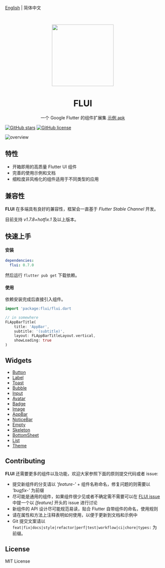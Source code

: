[English](https://github.com/Rannie/flui/blob/master/README.md) | 简体中文

<br />
<p align="center">
    <a href="https://flui.xin">
        <img width="200" src="http://abtfun.oss-cn-beijing.aliyuncs.com/img/2019-12-18-Artboard.png">
    </a>
</p>

<h1 align="center">FLUI</h1>

<div align="center">一个 Google Flutter 的组件扩展集 <a href="https://www.flui.xin/app/flui.apk">示例 apk</a></div>

[![GitHub stars](https://img.shields.io/github/stars/Rannie/flui)](https://github.com/Rannie/flui/stargazers) [![GitHub license](https://img.shields.io/github/license/Rannie/flui.svg)](https://github.com/Rannie/flui/blob/master/LICENSE)

![overview](http://abtfun.oss-cn-beijing.aliyuncs.com/img/2019-12-18-overview-2.png)

## 特性

* 开箱即用的高质量 Flutter UI 组件 
* 完善的使用示例和文档
* 细粒度非风格化的组件适用于不同类型的应用

## 兼容性

**FLUI** 在多端具有良好的兼容性，框架会一直基于 *Flutter Stable Channel* 开发。

目前支持 *v1.7.8+hotfix.1* 及以上版本。


## 快速上手

#### 安装

```yaml
dependencies:
  flui: 0.7.0
```

然后运行 `flutter pub get` 下载依赖。

#### 使用

依赖安装完成后直接引入组件。

```dart
import 'package:flui/flui.dart

// in somewhere
FLAppBarTitle(
    title: 'AppBar',
    subtitle: '(subtitle)',
    layout: FLAppBarTitleLayout.vertical,
    showLoading: true
)

```

## Widgets

- [Button](https://www.flui.xin/widgets/button.html)
- [Label](https://www.flui.xin/widgets/label.html)
- [Toast](https://www.flui.xin/widgets/toast.html)
- [Bubble](https://www.flui.xin/widgets/bubble.html)
- [Input](https://www.flui.xin/widgets/input.html)
- [Avatar](https://www.flui.xin/widgets/avatar.html)
- [Badge](https://www.flui.xin/widgets/badge.html)
- [Image](https://www.flui.xin/widgets/image.html)
- [AppBar](https://www.flui.xin/widgets/appbar.html)
- [NoticeBar](https://www.flui.xin/widgets/notice-bar.html)
- [Empty](https://www.flui.xin/widgets/empty.html)
- [Skeleton](https://www.flui.xin/widgets/skeleton.html)
- [BottomSheet](https://www.flui.xin/widgets/bottom-sheet.html)
- [List](https://www.flui.xin/widgets/list.html)
- [Theme](https://www.flui.xin/widgets/theme.html)

## Contributing

**FLUI** 还需要更多的组件以及功能，欢迎大家参照下面的原则提交代码或者 issue:

* 提交新组件的分支请以 *'feature-'* + 组件名称命名，修复问题的则需要以 *'bugfix-'* 为前缀
* 尽可能是通用的组件，如果组件很少见或者不确定需不需要可以在 [FLUI issue](https://github.com/Rannie/flui/issues) 中提一个以 *\[feature\]* 开头的 issue 进行讨论
* 新组件的 API 设计尽可能规范易读，贴合 Flutter 自带组件的命名，使用规则
* 请在属性和方法上注释表明如何使用，以便于更新到文档和示例中
* Git 提交文案请以 `feat|fix|docs|style|refactor|perf|test|workflow|ci|chore|types:` 为前缀。

## License

MIT License


